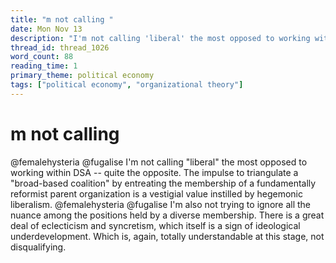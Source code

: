 ```yaml
---
title: "m not calling "
date: Mon Nov 13
description: "I'm not calling 'liberal' the most opposed to working within DSA -- quite the opposite."
thread_id: thread_1026
word_count: 88
reading_time: 1
primary_theme: political economy
tags: ["political economy", "organizational theory"]
---
```


# m not calling 

@femalehysteria @fugalise I'm not calling "liberal" the most opposed to working within DSA -- quite the opposite. The impulse to triangulate a "broad-based coalition" by entreating the membership of a fundamentally reformist parent organization is a vestigial value instilled by hegemonic liberalism. @femalehysteria @fugalise I'm also not trying to ignore all the nuance among the positions held by a diverse membership. There is a great deal of eclecticism and syncretism, which itself is a sign of ideological underdevelopment. Which is, again, totally understandable at this stage, not disqualifying.